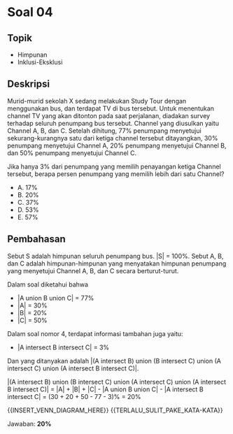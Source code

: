 # Soal 04

## Topik

* Himpunan
* Inklusi-Eksklusi

## Deskripsi

Murid-murid sekolah X sedang melakukan Study Tour dengan menggunakan bus, dan terdapat TV di bus tersebut. Untuk menentukan channel TV yang akan ditonton pada saat perjalanan, diadakan survey terhadap seluruh penumpang bus tersebut. Channel yang diusulkan yaitu Channel A, B, dan C. Setelah dihitung, 77% penumpang menyetujui sekurang-kurangnya satu dari ketiga channel tersebut ditayangkan, 30% penumpang menyetujui Channel A, 20% penumpang menyetujui Channel B, dan 50% penumpang menyetujui Channel C.

Jika hanya 3% dari penumpang yang memilih penayangan ketiga Channel tersebut, berapa persen
penumpang yang memilih lebih dari satu Channel? 

* A. 17%
* B. 20%
* C. 37%
* D. 53%
* E. 57%

## Pembahasan

Sebut S adalah himpunan seluruh penumpang bus. |S| = 100%.
Sebut A, B, dan C adalah himpunan-himpunan yang menyatakan himpunan penumpang yang menyetujui Channel A, B, dan C secara berturut-turut.

Dalam soal diketahui bahwa

* |A union B union C| = 77%
* |A| = 30%
* |B| = 20%
* |C| = 50%

Dalam soal nomor 4, terdapat informasi tambahan juga yaitu:

* |A intersect B intersect C| = 3%

Dan yang ditanyakan adalah |(A intersect B) union (B intersect C) union (A intersect C) union (A intersect B intersect C)|.

|(A intersect B) union (B intersect C) union (A intersect C) union (A intersect B intersect C)|
	= |A| + |B| + |C| - |A union B union C| - |A intersect B intersect C|
	= (30 + 20 + 50 - 77 - 3)%
	= 20%

{{INSERT_VENN_DIAGRAM_HERE}} {{TERLALU_SULIT_PAKE_KATA-KATA}}

Jawaban: **20%**
